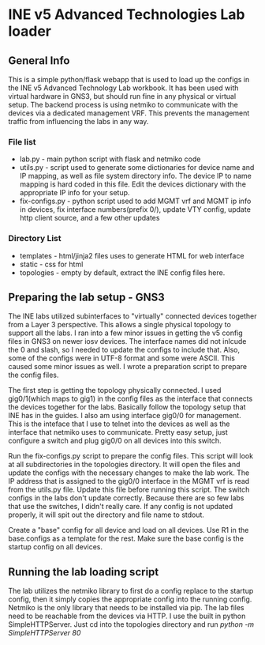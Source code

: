 # INE v5 Advanced Technologies Lab loader

## General Info
This is a simple python/flask webapp that is used to load up the configs in the INE v5 Advanced Technology Lab workbook.  It has been used with virtual hardware in GNS3, but should run fine in any physical or virtual setup.  The backend process is using netmiko to communicate with the devices via a dedicated management VRF.  This prevents the management traffic from influencing the labs in any way.

### File list
* lab.py - main python script with flask and netmiko code
* utils.py - script used to generate some dictionaries for device name and IP mapping, as well as file system directory info.  The device IP to name mapping is hard coded in this file.  Edit the devices dictionary with the appropriate IP info for your setup.
* fix-configs.py - python script used to add MGMT vrf and MGMT ip info in devices, fix interface numbers(prefix 0/), update VTY config, update http client source, and a few other updates
### Directory List
* templates - html/jinja2 files uses to generate HTML for web interface
* static - css for html
* topologies - empty by default, extract the INE config files here.


## Preparing the lab setup - GNS3
The INE labs utilized subinterfaces to "virtually" connected devices together from a Layer 3 perspective.  This allows a single physical topology to support all the labs.  I ran into a few minor issues in getting the v5 config files in GNS3 on newer iosv devices.  The interface names did not inlcude the 0 and slash, so I needed to update the configs to include that.  Also, some of the configs were in UTF-8 format and some were ASCII.  This caused some minor issues as well.  I wrote a preparation script to prepare the config files.

The first step is getting the topology physically connected.  I used gig0/1(which maps to gig1) in the config files as the interface that connects the devices together for the labs.  Basically follow the topology setup that INE has in the guides.  I also am using interface gig0/0 for management.  This is the inteface that I use to telnet into the devices as well as the interface that netmiko uses to communicate.  Pretty easy setup, just configure a switch and plug gig0/0 on all devices into this switch.

Run the fix-configs.py script to prepare the config files.  This script will look at all subdirectories in the topologies directory.  It will open the files and update the configs with the necessary changes to make the lab work.  The IP address that is assigned to the gig0/0 interface in the MGMT vrf is read from the utils.py file.  Update this file before running this script.  The switch configs in the labs don't update correctly.  Because there are so few labs that use the switches, I didn't really care.  If any config is not updated properly, it will spit out the directory and file name to stdout.

Create a "base" config for all device and load on all devices.  Use R1 in the base.configs as a template for the rest.  Make sure the base config is the startup config on all devices.

## Running the lab loading script
The lab utilizes the netmiko library to first do a config replace to the startup config, then it simply copies the appropriate config into the running config.  Netmiko is the only library that needs to be installed via pip.  The lab files need to be reachable from the devices via HTTP.  I use the built in python SimpleHTTPServer.  Just cd into the topologies directory and run *python -m SimpleHTTPServer 80*

